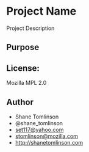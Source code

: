 # Project Name
Project Description

## Purpose

## License:
Mozilla MPL 2.0

## Author
* Shane Tomlinson
* @shane_tomlinson
* set117@yahoo.com
* stomlinson@mozilla.com
* http://shanetomlinson.com

